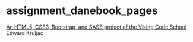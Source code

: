 # assignment_danebook_pages

[An HTML5, CSS3, Bootstrap, and SASS project of the Viking Code School](http://www.vikingcodeschool.com)
Edward Kruljac
